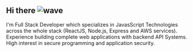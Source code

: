 ## Hi there  ![wave](https://github.githubassets.com/images/icons/emoji/unicode/1f44b.png)

I'm Full Stack Developer which specializes in JavasScript Technologies across the whole stack (ReactJS, Node.js, Express and AWS services). Experience building complete web applications with backend API Systems. High interest in secure programming and application security.
